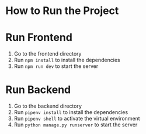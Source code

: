 # How to Run the Project

# Run Frontend

1. Go to the frontend directory
2. Run `npm install` to install the dependencies
3. Run `npm run dev` to start the server

# Run Backend

1. Go to the backend directory
2. Run `pipenv install` to install the dependencies
3. Run `pipenv shell` to activate the virtual environment
4. Run `python manage.py runserver` to start the server

```

```
